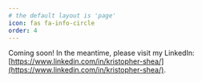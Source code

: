 ```yaml
---
# the default layout is 'page'
icon: fas fa-info-circle
order: 4
---
```



 Coming soon!  In the meantime, please visit my LinkedIn: [https://www.linkedin.com/in/kristopher-shea/](https://www.linkedin.com/in/kristopher-shea/).